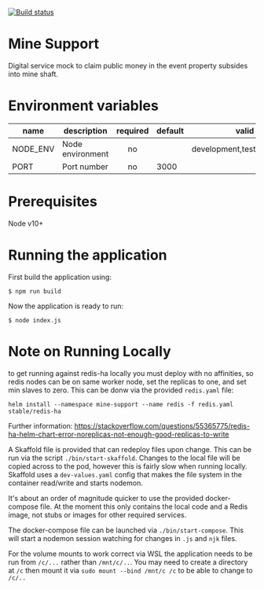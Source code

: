 [![Build status](https://defradev.visualstudio.com/DEFRA_FutureFarming/_apis/build/status/defra-ff-mine-support-spike)](https://defradev.visualstudio.com/DEFRA_FutureFarming/_build/latest?definitionId=-1)

# Mine Support
Digital service mock to claim public money in the event property subsides into mine shaft.

# Environment variables

| name     | description      | required | default |            valid            | notes |
|----------|------------------|:--------:|---------|:---------------------------:|-------|
| NODE_ENV | Node environment |    no    |         | development,test,production |       |
| PORT     | Port number      |    no    | 3000    |                             |       |

# Prerequisites

Node v10+

# Running the application

First build the application using:

`$ npm run build`

Now the application is ready to run:

`$ node index.js`

# Note on Running Locally

to get running against redis-ha locally you must deploy with no affinities, so redis nodes can be on same worker node, set the replicas to one, and set min slaves to zero. This can be donw via the provided `redis.yaml` file:

`helm install --namespace mine-support --name redis -f redis.yaml stable/redis-ha`

Further information: https://stackoverflow.com/questions/55365775/redis-ha-helm-chart-error-noreplicas-not-enough-good-replicas-to-write

A Skaffold file is provided that can redeploy files upon change. This can be run via the script `./bin/start-skaffold`.
Changes to the local file will be copied across to the pod, however this is fairly slow when running locally.
Skaffold uses a `dev-values.yaml` config that makes the file system in the container read/write and starts nodemon.

It's about an order of magnitude quicker to use the provided docker-compose file. At the moment this only contains the local code and a Redis image, not stubs or images for other required services.

The docker-compose file can be launched via `./bin/start-compose`. This will start a nodemon session watching for changes in `.js` and `njk` files. 

For the volume mounts to work correct via WSL the application needs to be run from `/c/...` rather than `/mnt/c/..`.
You may need to create a directory at `/c` then mount it via `sudo mount --bind /mnt/c /c` to be able to change to `/c/..`


